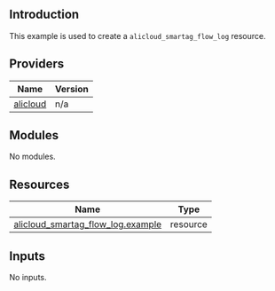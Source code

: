 ## Introduction

This example is used to create a `alicloud_smartag_flow_log` resource.

<!-- BEGIN_TF_DOCS -->
## Providers

| Name | Version |
|------|---------|
| <a name="provider_alicloud"></a> [alicloud](#provider\_alicloud) | n/a |

## Modules

No modules.

## Resources

| Name | Type |
|------|------|
| [alicloud_smartag_flow_log.example](https://registry.terraform.io/providers/aliyun/alicloud/latest/docs/resources/smartag_flow_log) | resource |

## Inputs

No inputs.
<!-- END_TF_DOCS -->    
